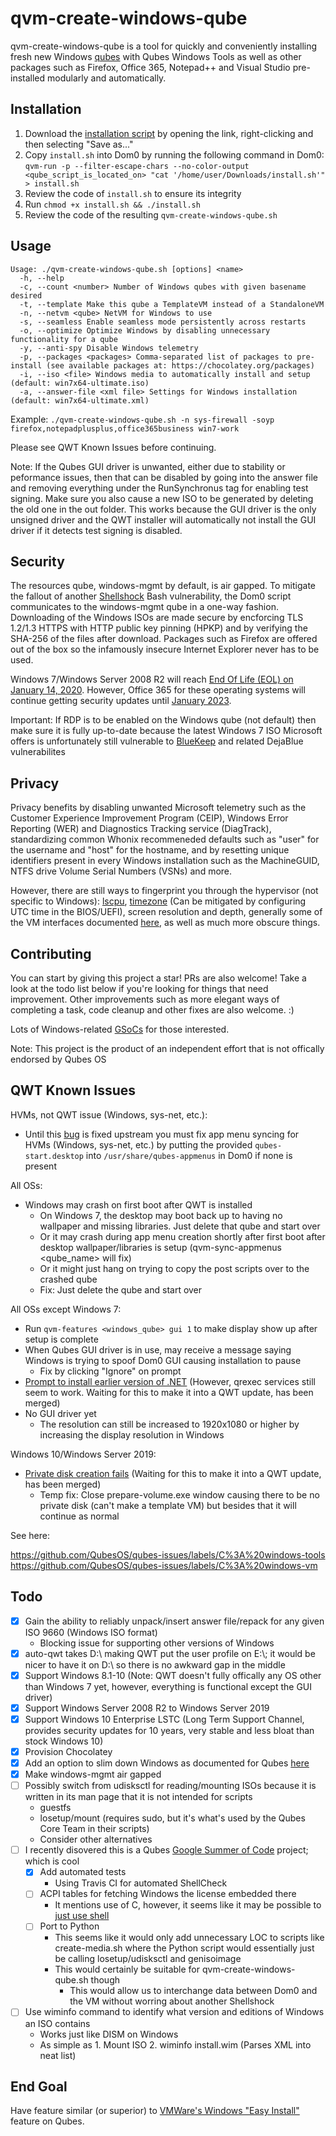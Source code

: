 # qvm-create-windows-qube

qvm-create-windows-qube is a tool for quickly and conveniently installing fresh new Windows [qubes](https://www.qubes-os.org) with Qubes Windows Tools as well as other packages such as Firefox, Office 365, Notepad++ and Visual Studio pre-installed modularly and automatically.

## Installation

1. Download the [installation script](https://raw.githubusercontent.com/elliotkillick/qvm-create-windows-qube/master/install.sh) by opening the link, right-clicking and then selecting "Save as..."
2. Copy `install.sh` into Dom0 by running the following command in Dom0: `qvm-run -p --filter-escape-chars --no-color-output <qube_script_is_located_on> "cat '/home/user/Downloads/install.sh'" > install.sh`
3. Review the code of `install.sh` to ensure its integrity
4. Run `chmod +x install.sh && ./install.sh`
5. Review the code of the resulting `qvm-create-windows-qube.sh`

## Usage

```
Usage: ./qvm-create-windows-qube.sh [options] <name>
  -h, --help
  -c, --count <number> Number of Windows qubes with given basename desired
  -t, --template Make this qube a TemplateVM instead of a StandaloneVM
  -n, --netvm <qube> NetVM for Windows to use
  -s, --seamless Enable seamless mode persistently across restarts
  -o, --optimize Optimize Windows by disabling unnecessary functionality for a qube
  -y, --anti-spy Disable Windows telemetry
  -p, --packages <packages> Comma-separated list of packages to pre-install (see available packages at: https://chocolatey.org/packages)
  -i, --iso <file> Windows media to automatically install and setup (default: win7x64-ultimate.iso)
  -a, --answer-file <xml file> Settings for Windows installation (default: win7x64-ultimate.xml)
```

Example: `./qvm-create-windows-qube.sh -n sys-firewall -soyp firefox,notepadplusplus,office365business win7-work`

Please see QWT Known Issues before continuing.

Note: If the Qubes GUI driver is unwanted, either due to stability or peformance issues, then that can be disabled by going into the answer file and removing everything under the RunSynchronus tag for enabling test signing. Make sure you also cause a new ISO to be generated by deleting the old one in the out folder. This works because the GUI driver is the only unsigned driver and the QWT installer will automatically not install the GUI driver if it detects test signing is disabled.

## Security

The resources qube, windows-mgmt by default, is air gapped. To mitigate the fallout of another [Shellshock](https://en.wikipedia.org/wiki/Shellshock_(software_bug)) Bash vulnerability, the Dom0 script communicates to the windows-mgmt qube in a one-way fashion. Downloading of the Windows ISOs are made secure by encforcing TLS 1.2/1.3 HTTPS with HTTP public key pinning (HPKP) and by verifying the SHA-256 of the files after download. Packages such as Firefox are offered out of the box so the infamously insecure Internet Explorer never has to be used.

Windows 7/Windows Server 2008 R2 will reach [End Of Life (EOL) on January 14, 2020](https://support.microsoft.com/en-us/help/4057281/windows-7-support-will-end-on-january-14-2020). However, Office 365 for these operating systems will continue getting security updates until [January 2023](https://support.office.com/en-us/article/windows-7-end-of-support-and-office-78f20fab-b57b-44d7-8368-06a8493f3cb9).

Important: If RDP is to be enabled on the Windows qube (not default) then make sure it is fully up-to-date because the latest Windows 7 ISO Microsoft offers is unfortunately still vulnerable to [BlueKeep](https://en.wikipedia.org/wiki/BlueKeep) and related DejaBlue vulnerabilites

## Privacy

Privacy benefits by disabling unwanted Microsoft telemetry such as the Customer Experience Improvement Program (CEIP), Windows Error Reporting (WER) and Diagnostics Tracking service (DiagTrack), standardizing common Whonix recommeneded defaults such as "user" for the username and "host" for the hostname, and by resetting unique identifiers present in every Windows installation such as the MachineGUID, NTFS drive Volume Serial Numbers (VSNs) and more.

However, there are still ways to fingerprint you through the hypervisor (not specific to Windows): [lscpu](https://github.com/QubesOS/qubes-issues/issues/1142), [timezone](https://github.com/QubesOS/qubes-issues/issues/4429) (Can be mitigated by configuring UTC time in the BIOS/UEFI), screen resolution and depth, generally some of the VM interfaces documented [here](https://www.qubes-os.org/doc/vm-interface), as well as much more obscure things.

## Contributing

You can start by giving this project a star! PRs are also welcome! Take a look at the todo list below if you're looking for things that need improvement. Other improvements such as more elegant ways of completing a task, code cleanup and other fixes are also welcome. :)

Lots of Windows-related [GSoCs](https://www.qubes-os.org/gsoc) for those interested.

Note: This project is the product of an independent effort that is not offically endorsed by Qubes OS

## QWT Known Issues

HVMs, not QWT issue (Windows, sys-net, etc.):
- Until this [bug](https://github.com/QubesOS/qubes-issues/issues/4684) is fixed upstream you must fix app menu syncing for HVMs (Windows, sys-net, etc.) by putting the provided `qubes-start.desktop` into `/usr/share/qubes-appmenus` in Dom0 if none is present

All OSs:
- Windows may crash on first boot after QWT is installed
    - On Windows 7, the desktop may boot back up to having no wallpaper and missing libraries. Just delete that qube and start over
    - Or it may crash during app menu creation shortly after first boot after desktop wallpaper/libraries is setup (qvm-sync-appmenus <qube_name> will fix)
    - Or it might just hang on trying to copy the post scripts over to the crashed qube
    - Fix: Just delete the qube and start over

All OSs except Windows 7:
- Run `qvm-features <windows_qube> gui 1` to make display show up after setup is complete
- When Qubes GUI driver is in use, may receive a message saying Windows is trying to spoof Dom0 GUI causing installation to pause
    - Fix by clicking "Ignore" on prompt
- [Prompt to install earlier version of .NET](https://github.com/QubesOS/qubes-issues/issues/5091) (However, qrexec services still seem to work. Waiting for this to make it into a QWT update, has been merged)
- No GUI driver yet
    - The resolution can still be increased to 1920x1080 or higher by increasing the display resolution in Windows

Windows 10/Windows Server 2019:
- [Private disk creation fails](https://github.com/QubesOS/qubes-issues/issues/5090) (Waiting for this to make it into a QWT update, has been merged)
    - Temp fix: Close prepare-volume.exe window causing there to be no private disk (can't make a template VM) but besides that it will continue as normal

See here:

https://github.com/QubesOS/qubes-issues/labels/C%3A%20windows-tools
https://github.com/QubesOS/qubes-issues/labels/C%3A%20windows-vm

## Todo

- [x] Gain the ability to reliably unpack/insert answer file/repack for any given ISO 9660 (Windows ISO format)
    - Blocking issue for supporting other versions of Windows
- [x] auto-qwt takes D:\\ making QWT put the user profile on E:\\; it would be nicer to have it on D:\\ so there is no awkward gap in the middle
- [x] Support Windows 8.1-10 (Note: QWT doesn't fully offically any OS other than Windows 7 yet, however, everything is functional except the GUI driver)
- [x] Support Windows Server 2008 R2 to Windows Server 2019
- [x] Support Windows 10 Enterprise LSTC (Long Term Support Channel, provides security updates for 10 years, very stable and less bloat than stock Windows 10)
- [x] Provision Chocolatey
- [x] Add an option to slim down Windows as documented for Qubes [here](https://www.qubes-os.org/doc/windows-template-customization/)
- [x] Make windows-mgmt air gapped
- [ ] Possibly switch from udisksctl for reading/mounting ISOs because it is written in its man page that it is not intended for scripts
    - guestfs
    - losetup/mount (requires sudo, but it's what's used by the Qubes Core Team in their scripts)
    - Consider other alternatives
- [ ] I recently disovered this is a Qubes [Google Summer of Code](https://www.qubes-os.org/gsoc) project; which is cool
    - [x] Add automated tests
        - Using Travis CI for automated ShellCheck
    - [ ] ACPI tables for fetching Windows the license embedded there
        - It mentions use of C, however, it seems like it may be possible to [just use shell](https://osxdaily.com/2018/09/09/how-find-windows-product-key)
    - [ ] Port to Python
        - This seems like it would only add unnecessary LOC to scripts like create-media.sh where the Python script would essentially just be calling losetup/udisksctl and genisoimage
        - This would certainly be suitable for qvm-create-windows-qube.sh though
            - This would allow us to interchange data between Dom0 and the VM without worring about another Shellshock
- [ ] Use wiminfo command to identify what version and editions of Windows an ISO contains
    - Works just like DISM on Windows
    - As simple as 1. Mount ISO 2. wiminfo install.wim (Parses XML into neat list)

## End Goal

Have feature similar (or superior) to [VMWare's Windows "Easy Install"](https://www.youtube.com/watch?v=1OpDXlttmE0) feature on Qubes.
